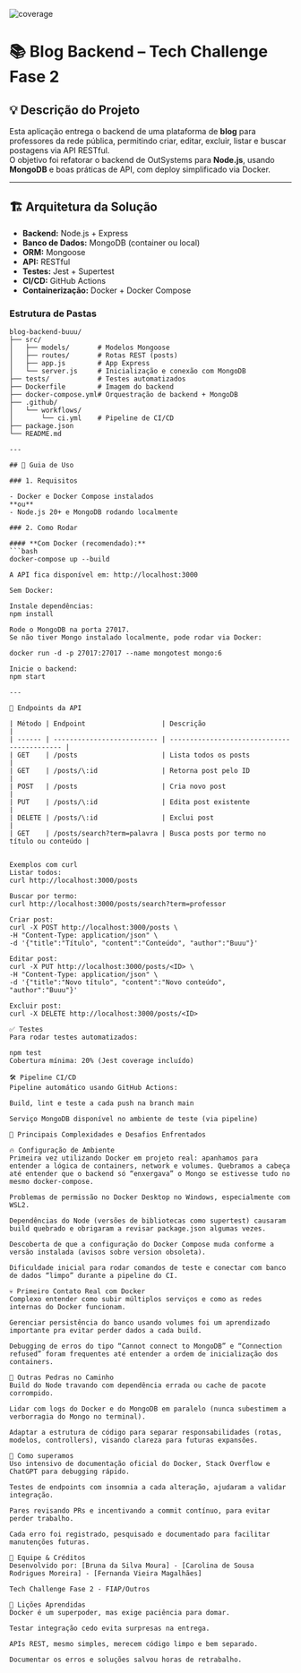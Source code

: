 ![coverage](https://img.shields.io/badge/coverage-86%25-brightgreen)

# 📚 Blog Backend – Tech Challenge Fase 2

## 💡 Descrição do Projeto

Esta aplicação entrega o backend de uma plataforma de **blog** para professores da rede pública, permitindo criar, editar, excluir, listar e buscar postagens via API RESTful.  
O objetivo foi refatorar o backend de OutSystems para **Node.js**, usando **MongoDB** e boas práticas de API, com deploy simplificado via Docker.

---

## 🏗️ Arquitetura da Solução

- **Backend:** Node.js + Express
- **Banco de Dados:** MongoDB (container ou local)
- **ORM:** Mongoose
- **API:** RESTful
- **Testes:** Jest + Supertest
- **CI/CD:** GitHub Actions
- **Containerização:** Docker + Docker Compose

### Estrutura de Pastas

```text
blog-backend-buuu/
├── src/
│   ├── models/       # Modelos Mongoose
│   ├── routes/       # Rotas REST (posts)
│   ├── app.js        # App Express
│   └── server.js     # Inicialização e conexão com MongoDB
├── tests/            # Testes automatizados
├── Dockerfile        # Imagem do backend
├── docker-compose.yml# Orquestração de backend + MongoDB
├── .github/
│   └── workflows/
│       └── ci.yml    # Pipeline de CI/CD
├── package.json
└── README.md

---

## 🚀 Guia de Uso

### 1. Requisitos

- Docker e Docker Compose instalados  
**ou**  
- Node.js 20+ e MongoDB rodando localmente

### 2. Como Rodar

#### **Com Docker (recomendado):**
```bash
docker-compose up --build

A API fica disponível em: http://localhost:3000

Sem Docker:

Instale dependências:
npm install

Rode o MongoDB na porta 27017.
Se não tiver Mongo instalado localmente, pode rodar via Docker:

docker run -d -p 27017:27017 --name mongotest mongo:6

Inicie o backend:
npm start

---

🔗 Endpoints da API

| Método | Endpoint                   | Descrição                                   |
| ------ | -------------------------- | ------------------------------------------- |
| GET    | /posts                     | Lista todos os posts                        |
| GET    | /posts/\:id                | Retorna post pelo ID                        |
| POST   | /posts                     | Cria novo post                              |
| PUT    | /posts/\:id                | Edita post existente                        |
| DELETE | /posts/\:id                | Exclui post                                 |
| GET    | /posts/search?term=palavra | Busca posts por termo no título ou conteúdo |


Exemplos com curl
Listar todos:
curl http://localhost:3000/posts

Buscar por termo:
curl http://localhost:3000/posts/search?term=professor

Criar post:
curl -X POST http://localhost:3000/posts \
-H "Content-Type: application/json" \
-d '{"title":"Título", "content":"Conteúdo", "author":"Buuu"}'

Editar post:
curl -X PUT http://localhost:3000/posts/<ID> \
-H "Content-Type: application/json" \
-d '{"title":"Novo título", "content":"Novo conteúdo", "author":"Buuu"}'

Excluir post:
curl -X DELETE http://localhost:3000/posts/<ID>

✅ Testes
Para rodar testes automatizados:

npm test
Cobertura mínima: 20% (Jest coverage incluído)

🛠️ Pipeline CI/CD
Pipeline automático usando GitHub Actions:

Build, lint e teste a cada push na branch main

Serviço MongoDB disponível no ambiente de teste (via pipeline)

🧩 Principais Complexidades e Desafios Enfrentados

🔥 Configuração de Ambiente
Primeira vez utilizando Docker em projeto real: apanhamos para entender a lógica de containers, network e volumes. Quebramos a cabeça até entender que o backend só “enxergava” o Mongo se estivesse tudo no mesmo docker-compose.

Problemas de permissão no Docker Desktop no Windows, especialmente com WSL2.

Dependências do Node (versões de bibliotecas como supertest) causaram build quebrado e obrigaram a revisar package.json algumas vezes.

Descoberta de que a configuração do Docker Compose muda conforme a versão instalada (avisos sobre version obsoleta).

Dificuldade inicial para rodar comandos de teste e conectar com banco de dados “limpo” durante a pipeline do CI.

💀 Primeiro Contato Real com Docker
Complexo entender como subir múltiplos serviços e como as redes internas do Docker funcionam.

Gerenciar persistência do banco usando volumes foi um aprendizado importante pra evitar perder dados a cada build.

Debugging de erros do tipo “Cannot connect to MongoDB” e “Connection refused” foram frequentes até entender a ordem de inicialização dos containers.

👀 Outras Pedras no Caminho
Build do Node travando com dependência errada ou cache de pacote corrompido.

Lidar com logs do Docker e do MongoDB em paralelo (nunca subestimem a verborragia do Mongo no terminal).

Adaptar a estrutura de código para separar responsabilidades (rotas, modelos, controllers), visando clareza para futuras expansões.

🦾 Como superamos
Uso intensivo de documentação oficial do Docker, Stack Overflow e ChatGPT para debugging rápido.

Testes de endpoints com insomnia a cada alteração, ajudaram a validar integração.

Pares revisando PRs e incentivando a commit contínuo, para evitar perder trabalho.

Cada erro foi registrado, pesquisado e documentado para facilitar manutenções futuras.

👥 Equipe & Créditos
Desenvolvido por: [Bruna da Silva Moura] - [Carolina de Sousa Rodrigues Moreira] - [Fernanda Vieira Magalhães]

Tech Challenge Fase 2 - FIAP/Outros

🚀 Lições Aprendidas
Docker é um superpoder, mas exige paciência para domar.

Testar integração cedo evita surpresas na entrega.

APIs REST, mesmo simples, merecem código limpo e bem separado.

Documentar os erros e soluções salvou horas de retrabalho.
